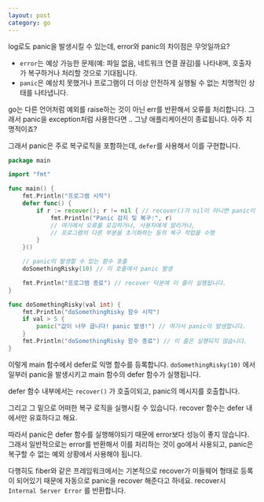 ```yaml
---
layout: post
category: go
---
```


log로도 panic을 발생시킬 수 있는데, error와 panic의 차이점은 무엇일까요?

- `error`는 예상 가능한 문제(예: 파일 없음, 네트워크 연결 끊김)를 나타내며, 호출자가 복구하거나 처리할 것으로 기대됩니다.
- `panic`은 예상치 못했거나 프로그램이 더 이상 안전하게 실행될 수 없는 치명적인 상태를 나타냅니다.

go는 다른 언어처럼 예외를 raise하는 것이 아닌 err를 반환해서 오류를 처리합니다. 그래서 panic을 exception처럼 사용한다면 .. 그냥 애플리케이션이 종료됩니다. 아주 치명적이죠?

그래서 panic은 주로 복구로직을 포함하는데, `defer`를 사용해서 이를 구현합니다.

```go
package main

import "fmt"

func main() {
	fmt.Println("프로그램 시작")
	defer func() {
		if r := recover(); r != nil { // recover()가 nil이 아니면 panic이 발생했음을 의미
			fmt.Println("Panic 감지 및 복구:", r)
			// 여기에서 오류를 로깅하거나, 사용자에게 알리거나,
			// 프로그램의 다른 부분을 초기화하는 등의 복구 작업을 수행
		}
	}()

	// panic이 발생할 수 있는 함수 호출
	doSomethingRisky(10) // 이 호출에서 panic 발생

	fmt.Println("프로그램 종료") // recover 덕분에 이 줄이 실행됩니다.
}

func doSomethingRisky(val int) {
	fmt.Println("doSomethingRisky 함수 시작")
	if val > 5 {
		panic("값이 너무 큽니다! panic 발생!") // 여기서 panic이 발생합니다.
	}
	fmt.Println("doSomethingRisky 함수 종료") // 이 줄은 실행되지 않습니다.
}
```

이렇게 main 함수에서 defer로 익명 함수를 등록합니다. `doSomethingRisky(10)` 에서 일부러 panic을 발생시키고 main 함수의 defer 함수가 실행됩니다.

defer 함수 내부에서는 `recover()` 가 호출이되고, panic의 메시지를 호출합니다.

그리고 그 밑으로 어떠한 복구 로직을 실행시킬 수 있습니다. recover 함수는 defer 내에서만 유효하다고 해요.

따라서 panic은 defer 함수를 실행해야되기 때문에 error보다 성능이 좋지 않습니다. 그래서 일반적으로는 error를 반환해서 이를 처리하는 것이 go에서 사용되고, panic은 복구할 수 없는 예외 상황에서 사용해야 됩니다.

다행히도 fiber와 같은 프레임워크에서는 기본적으로 recover가 미들웨어 형태로 등록이 되어있기 때문에 자동으로 panic을 recover 해준다고 하네요. recover시 `Internal Server Error` 를 반환합니다.